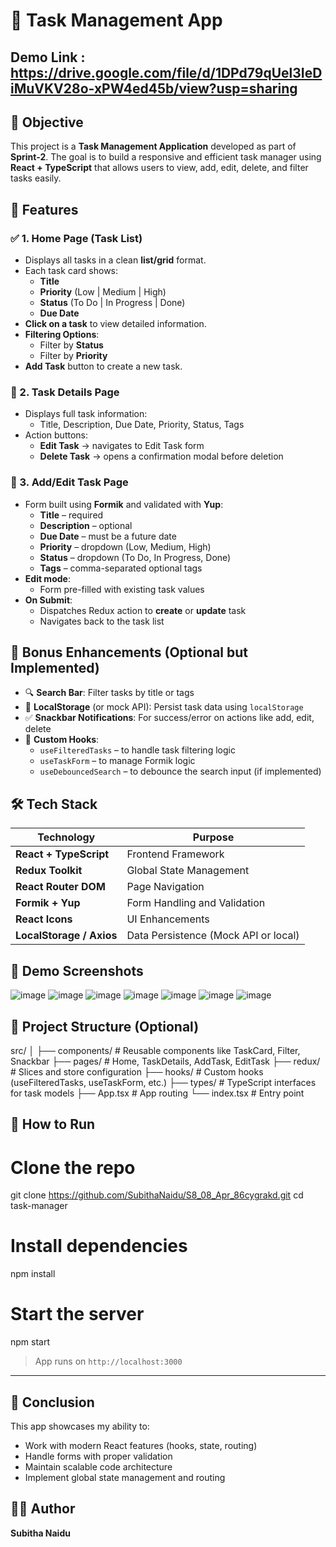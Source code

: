 
# 📝 Task Management App 
## Demo Link : https://drive.google.com/file/d/1DPd79qUel3IeDiMuVKV28o-xPW4ed45b/view?usp=sharing

## 📌 Objective

This project is a **Task Management Application** developed as part of **Sprint-2**. The goal is to build a responsive and efficient task manager using **React + TypeScript** that allows users to view, add, edit, delete, and filter tasks easily.



## 🚀 Features

### ✅ 1. Home Page (Task List)
- Displays all tasks in a clean **list/grid** format.
- Each task card shows:
  - **Title**
  - **Priority** (Low | Medium | High)
  - **Status** (To Do | In Progress | Done)
  - **Due Date**
- **Click on a task** to view detailed information.
- **Filtering Options**:
  - Filter by **Status**
  - Filter by **Priority**
- **Add Task** button to create a new task.

### 📄 2. Task Details Page
- Displays full task information:
  - Title, Description, Due Date, Priority, Status, Tags
- Action buttons:
  - **Edit Task** → navigates to Edit Task form
  - **Delete Task** → opens a confirmation modal before deletion
### 📝 3. Add/Edit Task Page
- Form built using **Formik** and validated with **Yup**:
  - **Title** – required
  - **Description** – optional
  - **Due Date** – must be a future date
  - **Priority** – dropdown (Low, Medium, High)
  - **Status** – dropdown (To Do, In Progress, Done)
  - **Tags** – comma-separated optional tags
- **Edit mode**:
  - Form pre-filled with existing task values
- **On Submit**:
  - Dispatches Redux action to **create** or **update** task
  - Navigates back to the task list


## 🎯 Bonus Enhancements (Optional but Implemented)

- 🔍 **Search Bar**: Filter tasks by title or tags
- 💾 **LocalStorage** (or mock API): Persist task data using `localStorage`
- ✅ **Snackbar Notifications**: For success/error on actions like add, edit, delete
- 🧩 **Custom Hooks**:
  - `useFilteredTasks` – to handle task filtering logic
  - `useTaskForm` – to manage Formik logic
  - `useDebouncedSearch` – to debounce the search input (if implemented)


## 🛠️ Tech Stack

| Technology | Purpose |
|------------|---------|
| **React + TypeScript** | Frontend Framework |
| **Redux Toolkit** | Global State Management |
| **React Router DOM** | Page Navigation |
| **Formik + Yup** | Form Handling and Validation |
| **React Icons** | UI Enhancements |
| **LocalStorage / Axios** | Data Persistence (Mock API or local) |


## 📸 Demo Screenshots
![image](https://github.com/user-attachments/assets/1f1bd5ee-a51a-4888-9bad-288c7e680747)
![image](https://github.com/user-attachments/assets/044efdbb-26d4-40d8-b10c-7f48370dd33b)
![image](https://github.com/user-attachments/assets/220316b6-bb3b-4521-b8ef-5cae61e1a51c)
![image](https://github.com/user-attachments/assets/d99fd8a0-3a38-43cf-81c5-b6f8f9e8de58)
![image](https://github.com/user-attachments/assets/31016308-861b-4c75-8e2d-1f6ff071a918)
![image](https://github.com/user-attachments/assets/1c2fab4e-3de3-4fbf-a78d-99b15fb5562f)
![image](https://github.com/user-attachments/assets/44e75723-84bb-4acf-a1f1-cad504ace213)

## 📂 Project Structure (Optional)


src/
│
├── components/       # Reusable components like TaskCard, Filter, Snackbar
├── pages/            # Home, TaskDetails, AddTask, EditTask
├── redux/            # Slices and store configuration
├── hooks/            # Custom hooks (useFilteredTasks, useTaskForm, etc.)
├── types/            # TypeScript interfaces for task models
├── App.tsx           # App routing
└── index.tsx         # Entry point

## 🧪 How to Run

# Clone the repo
git clone https://github.com/SubithaNaidu/S8_08_Apr_86cygrakd.git
cd task-manager

# Install dependencies
npm install

# Start the server
npm start

> App runs on `http://localhost:3000`

---

## 📌 Conclusion

This app showcases my ability to:
- Work with modern React features (hooks, state, routing)
- Handle forms with proper validation
- Maintain scalable code architecture
- Implement global state management and routing


## 🙋‍♀️ Author

**Subitha Naidu**

